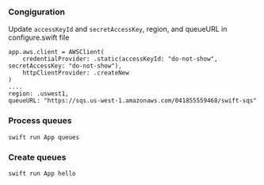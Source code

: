 ### Congiguration
Update `accessKeyId` and `secretAccessKey`, region, and queueURL in configure.swift file

    app.aws.client = AWSClient(
        credentialProvider: .static(accessKeyId: "do-not-show", secretAccessKey: "do-not-show"),
        httpClientProvider: .createNew
    )
    ....
    region: .uswest1,
    queueURL: "https://sqs.us-west-1.amazonaws.com/041855559468/swift-sqs"

### Process queues

    swift run App queues

### Create queues

    swift run App hello

